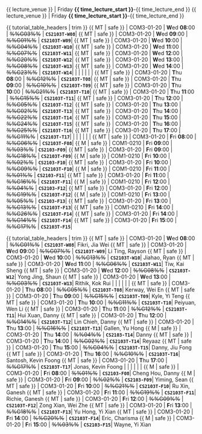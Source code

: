 <span id="lectures-s1">{{ lecture_venue }} | Friday **{{ time_lecture_start }}**-{{ time_lecture_end }}</span>
<span id="lectures-s2">{{ lecture_venue }} | Friday **{{ time_lecture_start }}**-{{ time_lecture_end }}</span>

<span id="tutorials-s1">

{{ tutorial_table_headers | trim }}
{{ MT | safe }} | COM3-01-20 | **W**ed  **08**:00 | ~~%%G03%%~~ | **`CS2103T-W08`**|
{{ MT | safe }} | COM3-01-20 | **W**ed  **09**:00 | ~~%%G01%%~~ | **`CS2103T-W09`**|
{{ MT | safe }} | COM3-01-20 | **W**ed  **10**:00 | ~~%%G04%%~~ | **`CS2103T-W10`**|
{{ MT | safe }} | COM3-01-20 | **W**ed  **11**:00 | ~~%%G07%%~~ | **`CS2103T-W11`**|
{{ MT | safe }} | COM3-01-20 | **W**ed  **12**:00 | ~~%%G20%%~~ | **`CS2103T-W12`**|
{{ MT | safe }} | COM3-01-20 | **W**ed  **13**:00 | ~~%%G08%%~~ | **`CS2103T-W13`**|
{{ MT | safe }} | COM3-01-20 | **W**ed  **14**:00 | ~~%%G23%%~~ | **`CS2103T-W14`**|
 | | | | | |
{{ MT | safe }} | COM3-01-20 | **T**hu  **08**:00 | ~~%%G12%%~~ | **`CS2103T-T08`**|
{{ MT | safe }} | COM3-01-20 | **T**hu  **09**:00 | ~~%%G10%%~~ | **`CS2103T-T09`**|
{{ MT | safe }} | COM3-01-20 | **T**hu  **10**:00 | ~~%%G21%%~~ | **`CS2103T-T10`**|
{{ MT | safe }} | COM3-01-20 | **T**hu  **11**:00 | ~~%%G15%%~~ | **`CS2103T-T11`**|
{{ MT | safe }} | COM3-01-20 | **T**hu  **12**:00 | ~~%%G05%%~~ | **`CS2103T-T12`**|
{{ MT | safe }} | COM3-01-20 | **T**hu  **13**:00 | ~~%%G02%%~~ | **`CS2103T-T13`**|
{{ MT | safe }} | COM3-01-20 | **T**hu  **14**:00 | ~~%%G22%%~~ | **`CS2103T-T14`**|
{{ MT | safe }} | COM3-01-20 | **T**hu  **15**:00 | ~~%%G24%%~~ | **`CS2103T-T15`**|
{{ MT | safe }} | COM3-01-20 | **T**hu  **16**:00 | ~~%%G25%%~~ | **`CS2103T-T16`**|
{{ MT | safe }} | COM3-01-20 | **T**hu  **17**:00 | ~~%%G11%%~~ | **`CS2103T-T17`**|
 | | | | | |
{{ MT | safe }} | COM3-01-20 | **F**ri  **08**:00 | ~~%%G06%%~~ | **`CS2103T-F08`**|
{{ M | safe }} | COM1-0210 | **F**ri  **09**:00 | ~~%%03%%~~ | **`CS2103-F09`**|
{{ MT | safe }} | COM3-01-20 | **F**ri  **09**:00 | ~~%%G18%%~~ | **`CS2103T-F09`**|
{{ M | safe }} | COM1-0210 | **F**ri  **10**:00 | ~~%%02%%~~ | **`CS2103-F10`**|
{{ MT | safe }} | COM3-01-20 | **F**ri  **10**:00 | ~~%%G09%%~~ | **`CS2103T-F10`**|
{{ M | safe }} | COM1-0210 | **F**ri  **11**:00 | ~~%%01%%~~ | **`CS2103-F11`**|
{{ MT | safe }} | COM3-01-20 | **F**ri  **11**:00 | ~~%%G16%%~~ | **`CS2103T-F11`**|
{{ M | safe }} | COM1-0210 | **F**ri  **12**:00 | ~~%%04%%~~ | **`CS2103-F12`**|
{{ MT | safe }} | COM3-01-20 | **F**ri  **12**:00 | ~~%%G19%%~~ | **`CS2103T-F12`**|
{{ M | safe }} | COM1-0210 | **F**ri  **13**:00 | ~~%%05%%~~ | **`CS2103-F13`**|
{{ MT | safe }} | COM3-01-20 | **F**ri  **13**:00 | ~~%%G13%%~~ | **`CS2103T-F13`**|
{{ MT | safe }} | COM1-0210 | **F**ri  **14**:00 | ~~%%G26%%~~ | **`CS2103T-F14`**|
{{ MT | safe }} | COM3-01-20 | **F**ri  **14**:00 | ~~%%G14%%~~ | **`CS2103T-F14`**|
{{ MT | safe }} | COM3-01-20 | **F**ri  **15**:00 | ~~%%G17%%~~ | **`CS2103T-F15`**|
</span>

<span id="tutorials-s2">

{{ tutorial_table_headers | trim }}
{{ MT | safe }} | COM3-01-20 | **W**ed  **08**:00 | ~~%%G01%%~~ | **`CS2103T-W08`**| Fikri, Jia Wei
{{ MT | safe }} | COM3-01-20 | **W**ed  **09**:00 | ~~%%G07%%~~ | **`CS2103T-W09`**| Li Ting, Rayson
{{ MT | safe }} | COM3-01-20 | **W**ed  **10**:00 | ~~%%G13%%~~ | **`CS2103T-W10`**| Jiahao, Ryan
{{ MT | safe }} | COM3-01-20 | **W**ed  **11**:00 | ~~%%G06%%~~ | **`CS2103T-W11`**| Tiw, Kai Sheng
{{ MT | safe }} | COM3-01-20 | **W**ed  **12**:00 | ~~%%G08%%~~ | **`CS2103T-W12`**| Yong Jing, Shaun
{{ MT | safe }} | COM3-01-20 | **W**ed  **13**:00 | ~~%%G03%%~~ | **`CS2103T-W13`**| Rithik, Kok Rui
 | | | | | |
{{ MT | safe }} | COM3-01-20 | **T**hu  **08**:00 | ~~%%G05%%~~ | **`CS2103T-T08`**| Kerway, Wei En
{{ MT | safe }} | COM3-01-20 | **T**hu  **09**:00 | ~~%%G15%%~~ | **`CS2103T-T09`**| Kyle, Yi Teng
{{ MT | safe }} | COM3-01-20 | **T**hu  **10**:00 | ~~%%G11%%~~ | **`CS2103T-T10`**| Peiyuan, Wen Li
{{ MT | safe }} | COM3-01-20 | **T**hu  **11**:00 | ~~%%G12%%~~ | **`CS2103T-T11`**| Hui Xuan, Danny
{{ MT | safe }} | COM3-01-20 | **T**hu  **12**:00 | ~~%%G14%%~~ | **`CS2103T-T12`**| Lin Chieh, Danny
{{ MT | safe }} | COM3-01-20 | **T**hu  **13**:00 | ~~%%G16%%~~ | **`CS2103T-T13`**| Gallen, Yu Hong
{{ M | safe }} | COM3-01-20 | **T**hu  **14**:00 | ~~%%04%%~~ | **`CS2103-T14`**| Danny
{{ MT | safe }} | COM3-01-20 | **T**hu  **14**:00 | ~~%%G02%%~~ | **`CS2103T-T14`**| Reyaaz
{{ MT | safe }} | COM3-01-20 | **T**hu  **15**:00 | ~~%%G04%%~~ | **`CS2103T-T15`**| Danny, Jiu Fong
{{ MT | safe }} | COM3-01-20 | **T**hu  **16**:00 | ~~%%G10%%~~ | **`CS2103T-T16`**| Santosh, Kevin Foong
{{ MT | safe }} | COM3-01-20 | **T**hu  **17**:00 | ~~%%G17%%~~ | **`CS2103T-T17`**| Jonas, Kevin Foong
 | | | | | |
{{ M | safe }} | COM3-01-20 | **F**ri  **08**:00 | ~~%%01%%~~ | **`CS2103-F08`**| Cheng Hou, Danny
{{ M | safe }} | COM3-01-20 | **F**ri  **09**:00 | ~~%%02%%~~ | **`CS2103-F09`**| Yiming, Sean
{{ MT | safe }} | COM3-01-20 | **F**ri  **10**:00 | ~~%%G21%%~~ | **`CS2103T-F10`**| Ru Xin, Ganesh
{{ MT | safe }} | COM3-01-20 | **F**ri  **11**:00 | ~~%%G19%%~~ | **`CS2103T-F11`**| Richie, Ganesh
{{ MT | safe }} | COM3-01-20 | **F**ri  **12**:00 | ~~%%G09%%~~ | **`CS2103T-F12`**| Zong Xian, Wei Zhe
{{ MT | safe }} | COM3-01-20 | **F**ri  **13**:00 | ~~%%G18%%~~ | **`CS2103T-F13`**| Yu Hong, Yi Xian
{{ MT | safe }} | COM3-01-20 | **F**ri  **14**:00 | ~~%%G20%%~~ | **`CS2103T-F14`**| Eric, Charisma
{{ M | safe }} | COM3-01-20 | **F**ri  **15**:00 | ~~%%03%%~~ | **`CS2103-F15`**| Wayne, Yi Xian
</span>
